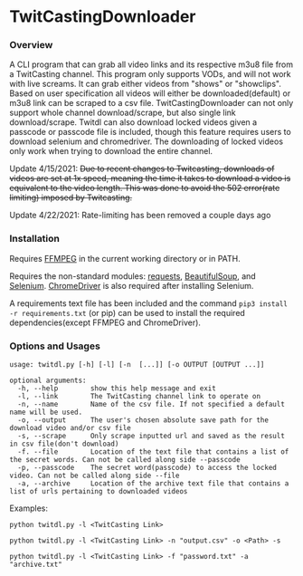 # TwitCastingDownloader
### Overview

A CLI program that can grab all video links and its respective m3u8 file from a TwitCasting channel. This program only supports VODs, and will not work with live screams. It can grab either videos from "shows" or "showclips".
Based on user specification all videos will either be downloaded(default) or m3u8 link can be scraped to a csv file. TwitCastingDownloader can not only support whole channel
download/scrape, but also single link download/scrape. Twitdl can also download locked videos given a passcode or passcode file is included, though this feature requires users to download selenium and chromedriver. 
The downloading of locked videos only work when trying to download the entire channel.

Update 4/15/2021: ~~Due to recent changes to Twitcasting, downloads of videos are set at 1x speed, meaning the time it takes to download a video is equivalent to the video length. 
This was done to avoid the 502 error(rate limiting) imposed by Twitcasting.~~

Update 4/22/2021: Rate-limiting has been removed a couple days ago


### Installation
Requires [FFMPEG](https://ffmpeg.org/download.html) in the current working directory or in PATH.

Requires the non-standard modules: [requests](https://pypi.org/project/requests/), [BeautifulSoup](https://pypi.org/project/beautifulsoup4/), and [Selenium](https://pypi.org/project/selenium/). [ChromeDriver](https://chromedriver.chromium.org/) is also required after installing Selenium.

A requirements text file has been included and the command `pip3 install -r requirements.txt` (or pip) can be used to install the required dependencies(except FFMPEG and ChromeDriver).


### Options and Usages
```
usage: twitdl.py [-h] [-l] [-n  [...]] [-o OUTPUT [OUTPUT ...]]

optional arguments:
  -h, --help        show this help message and exit
  -l, --link        The TwitCasting channel link to operate on
  -n, --name        Name of the csv file. If not specified a default name will be used.
  -o, --output      The user's chosen absolute save path for the download video and/or csv file
  -s, --scrape      Only scrape inputted url and saved as the result in csv file(don't download)
  -f. --file	    Location of the text file that contains a list of the secret words. Can not be called along side --passcode
  -p, --passcode    The secret word(passcode) to access the locked video. Can not be called along side --file
  -a, --archive     Location of the archive text file that contains a list of urls pertaining to downloaded videos
 ```
 Examples: 
 
 `python twitdl.py -l <TwitCasting Link>`
 
 `python twitdl.py -l <TwitCasting Link> -n "output.csv" -o <Path> -s`
 
 `python twitdl.py -l <TwitCasting Link> -f "password.txt" -a "archive.txt"`
